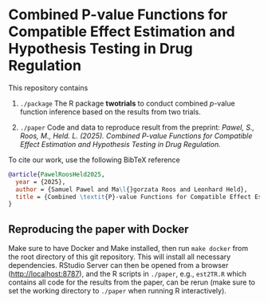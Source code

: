 # Combined P-value Functions for Compatible Effect Estimation and Hypothesis Testing in Drug Regulation

This repository contains 

1. `./package` The R package **twotrials** to conduct combined *p*-value
function inference based on the results from two trials.

2. `./paper` Code and data to reproduce result from the preprint: *Pawel, S.,
   Roos, M., Held. L. (2025). Combined P-value Functions for Compatible Effect
   Estimation and Hypothesis Testing in Drug Regulation.*

To cite our work, use the following BibTeX reference

```BibTeX
@article{PawelRoosHeld2025,
  year = {2025},
  author = {Samuel Pawel and Ma\l{}gorzata Roos and Leonhard Held},
  title = {Combined \textit{P}-value Functions for Compatible Effect Estimation and Hypothesis Testing in Drug Regulation}
}
```

## Reproducing the paper with Docker

Make sure to have Docker and Make installed, then run `make docker` from the
root directory of this git repository. This will install all necessary
dependencies. RStudio Server can then be opened from a browser
(<http://localhost:8787>), and the R scripts in `./paper`, e.g., `est2TR.R` which
contains all code for the results from the paper, can be rerun (make sure to set
the working directory to `./paper` when running R interactively).
